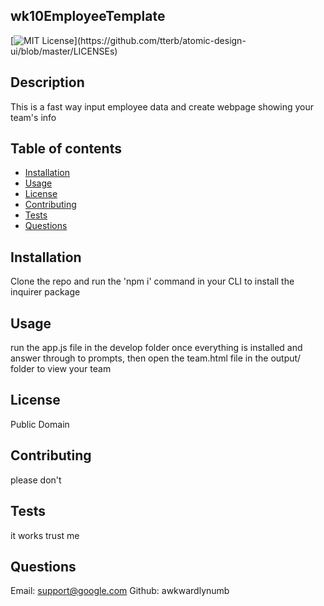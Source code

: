 ## wk10EmployeeTemplate

  [![MIT License](https://img.shields.io/apm/l/atomic-design-ui.svg?)](https://github.com/tterb/atomic-design-ui/blob/master/LICENSEs)

## Description
This is a fast way input employee data and create webpage showing your team's info

<!-- TABLE OF CONTENTS -->
## Table of contents
* [Installation](#Installation)
* [Usage](#Usage)
* [License](#License)
* [Contributing](#Contributing)
* [Tests](#Tests)
* [Questions](#Questions)
 
## Installation
Clone the repo and run the 'npm i' command in your CLI to install the inquirer package

## Usage
run the app.js file in the develop folder once everything is installed and answer through to prompts, then open the team.html file in the output/ folder to view your team

## License
Public Domain

## Contributing
please don't

## Tests
it works trust me

## Questions
Email: support@google.com
Github: awkwardlynumb
